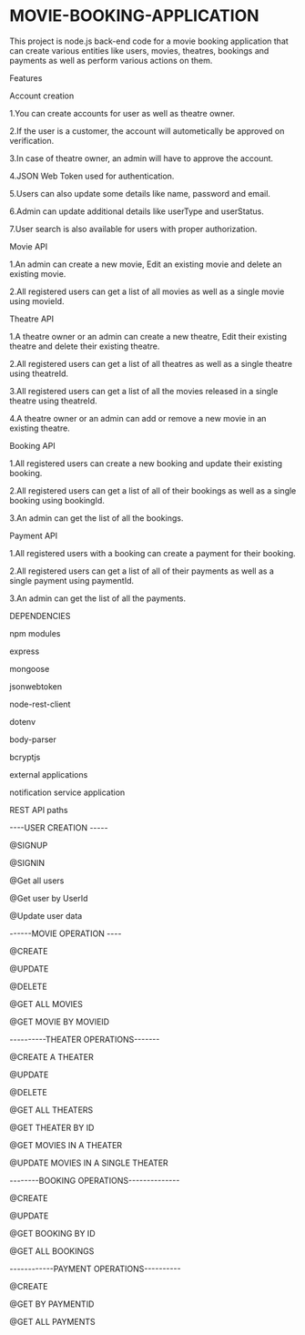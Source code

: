 # MOVIE-BOOKING-APPLICATION
This project is node.js back-end code for a movie booking application that can create various entities like users, movies, theatres, bookings and payments as well as perform various actions on them.


Features

Account creation

1.You can create accounts for user as well as theatre owner.

2.If the user is a customer, the account will autometically be approved on verification.

3.In case of theatre owner, an admin will have to approve the account.

4.JSON Web Token used for authentication.

5.Users can also update some details like name, password and email.

6.Admin can update additional details like userType and userStatus.

7.User search is also available for users with proper authorization.

Movie API

1.An admin can create a new movie, Edit an existing movie and delete an existing movie.

2.All registered users can get a list of all movies as well as a single movie using movieId.

Theatre API

1.A theatre owner or an admin can create a new theatre, Edit their existing theatre and delete their existing theatre.

2.All registered users can get a list of all theatres as well as a single theatre using theatreId.


3.All registered users can get a list of all the movies released in a single theatre using theatreId.

4.A theatre owner or an admin can add or remove a new movie in an existing theatre.

Booking API

1.All registered users can create a new booking and update their existing booking.

2.All registered users can get a list of all of their bookings as well as a single booking using bookingId.

3.An admin can get the list of all the bookings.

Payment API

1.All registered users with a booking can create a payment for their booking.

2.All registered users can get a list of all of their payments as well as a single payment using paymentId.

3.An admin can get the list of all the payments.


DEPENDENCIES

npm modules

express

mongoose

jsonwebtoken

node-rest-client

dotenv

body-parser

bcryptjs

external applications

notification service application


REST API paths

----USER CREATION -----

@SIGNUP

@SIGNIN

@Get all users

@Get user by UserId

@Update user data

------MOVIE OPERATION ----

@CREATE

@UPDATE

@DELETE

@GET ALL MOVIES

@GET MOVIE BY MOVIEID

----------THEATER OPERATIONS-------

@CREATE A THEATER

@UPDATE

@DELETE

@GET ALL THEATERS

@GET THEATER BY ID

@GET MOVIES IN A THEATER

@UPDATE MOVIES IN A SINGLE THEATER

--------BOOKING OPERATIONS--------------

@CREATE

@UPDATE

@GET BOOKING BY ID

@GET ALL BOOKINGS


------------PAYMENT OPERATIONS----------

@CREATE

@GET BY PAYMENTID

@GET ALL PAYMENTS
